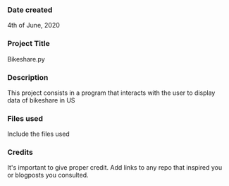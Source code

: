 ### Date created
4th of June, 2020

### Project Title
Bikeshare.py

### Description
This project consists in a program that interacts with the user to display data of bikeshare in US

### Files used
Include the files used

### Credits
It's important to give proper credit. Add links to any repo that inspired you or blogposts you consulted.

